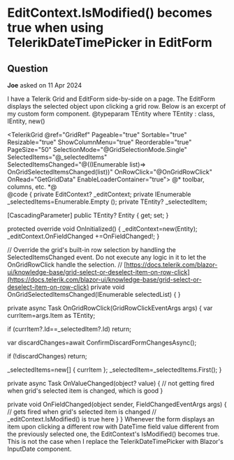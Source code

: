 # EditContext.IsModified() becomes true when using TelerikDateTimePicker in EditForm

## Question

**Joe** asked on 11 Apr 2024

I have a Telerik Grid and EditForm side-by-side on a page. The EditForm displays the selected object upon clicking a grid row. Below is an excerpt of my custom form component. @typeparam TEntity where TEntity : class, IEntity, new() <div> <TelerikGrid @ref="GridRef" Pageable="true" Sortable="true" Resizable="true" ShowColumnMenu="true" Reorderable="true" PageSize="50" SelectionMode="@GridSelectionMode.Single" SelectedItems="@_selectedItems" SelectedItemsChanged="@((IEnumerable<TEntity> list)=> OnGridSelectedItemsChanged(list))" OnRowClick="@OnGridRowClick" OnRead="GetGridData" EnableLoaderContainer="true"> @* toolbar, columns, etc. *@</TelerikGrid> <EditForm EditContext="@_editContext" OnSubmit="OnSubmitAsync"> <TelerikDateTimePicker Placeholder=" " Value="(DateTime?)PropertyValue" ValueExpression="ValueExpression<DateTime?>()" ValueChanged="(DateTime? val)=> OnValueChanged(val)" Readonly="true"> </TelerikDateTimePicker> </EditForm> </div> @code {
private EditContext? _editContext;
private IEnumerable <TEntity> _selectedItems=Enumerable.Empty <TEntity> ();
private TEntity? _selectedItem;

[CascadingParameter] public TEntity? Entity { get; set; }

protected override void OnInitialized()
{
_editContext=new(Entity);
_editContext.OnFieldChanged +=OnFieldChanged!;
}

// Override the grid's built-in row selection by handling the SelectedItemsChanged event. Do not execute any logic in it to let the OnGridRowClick handle the selection.
// [https://docs.telerik.com/blazor-ui/knowledge-base/grid-select-or-deselect-item-on-row-click](https://docs.telerik.com/blazor-ui/knowledge-base/grid-select-or-deselect-item-on-row-click)
private void OnGridSelectedItemsChanged(IEnumerable <TEntity> selectedList)
{
}

private async Task OnGridRowClick(GridRowClickEventArgs args)
{
var currItem=args.Item as TEntity;

if (currItem?.Id==_selectedItem?.Id) return;

var discardChanges=await ConfirmDiscardFormChangesAsync();

if (!discardChanges) return;

_selectedItems=new[] { currItem };
_selectedItem=_selectedItems.First();
}

private async Task OnValueChanged(object? value)
{
// not getting fired when grid's selected item is changed, which is good
}

private void OnFieldChanged(object sender, FieldChangedEventArgs args)
{
// gets fired when grid's selected item is changed
// _editContext.IsModified() is true here
}
} Whenever the form displays an item upon clicking a different row with DateTime field value different from the previously selected one, the EditContext's IsModified() becomes true. This is not the case when I replace the TelerikDateTimePicker with Blazor's InputDate component.
